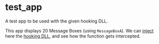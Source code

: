 # test_app

A test app to be used with the given hooking DLL.

This app displays 20 Message Boxes (using `MessageBoxA`). We can [inject](../dll_injector) here the [hooking DLL](../hooking_dll_tpl), and see how the function gets intercepted.
